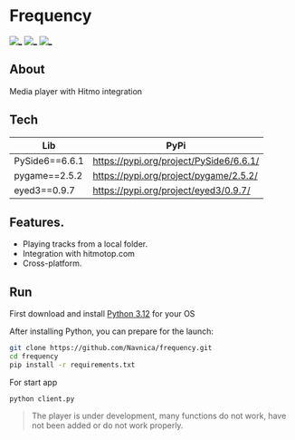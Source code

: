 # Frequency

[![_](https://img.shields.io/badge/License-WTFPL-brightgreen.svg)](http://www.wtfpl.net/about/)
[![_](https://img.shields.io/badge/Main%20Language-Python-yellow?labelColor=gray&style=fla)](https://python.org)
[![_](https://img.shields.io/badge/CoreLib-PySide6-green?labelColor=gray&style=fla)](https://pypi.org/project/PySide6/)


## About
Media player with Hitmo integration

## Tech

| Lib            | PyPi                                    |
|----------------|-----------------------------------------|
| PySide6==6.6.1 | https://pypi.org/project/PySide6/6.6.1/ |
| pygame==2.5.2  | https://pypi.org/project/pygame/2.5.2/  |
| eyed3==0.9.7   | https://pypi.org/project/eyed3/0.9.7/   |


## Features.
- Playing tracks from a local folder.
- Integration with hitmotop.com
- Cross-platform.

## Run

First download and install [Python 3.12] for your OS


After installing Python, you can prepare for the launch:
```sh
git clone https://github.com/Navnica/frequency.git
cd frequency
pip install -r requirements.txt
```

For start app

```shell
python client.py
```

>The player is under development, many functions do not work, have not been added or do not work properly.


[Python 3.12]: <https://www.python.org/downloads/release/python-3120/>